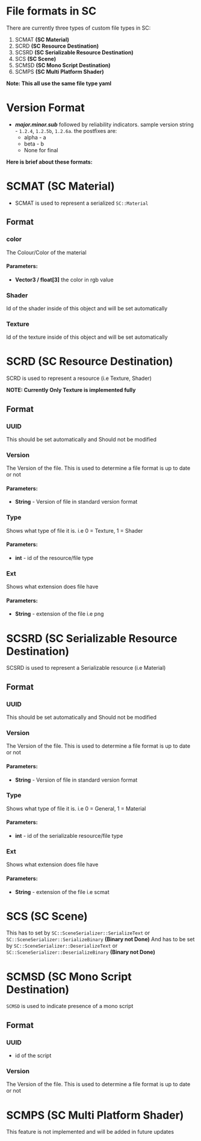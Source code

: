 # File formats in SC

There are currently three types of custom file types in SC:

1. SCMAT **(SC Material)**
1. SCRD **(SC Resource Destination)**
1. SCSRD **(SC Serializable Resource Destination)**
1. SCS  **(SC Scene)**
1. SCMSD **(SC Mono Script Destination)**
1. SCMPS **(SC Multi Platform Shader)**

**Note: This all use the same file type yaml**

# Version Format
- ___major.minor.sub___ followed by reliability indicators. 
sample version string - `1.2.4`, `1.2.5b`, `1.2.6a`.
the postfixes are:
    - alpha - a
    - beta - b
    - None for final


**Here is brief about these formats:**

# SCMAT **(SC Material)**
- SCMAT is used to represent a serialized `SC::Material`
## Format

### color
The Colour/Color of the material

#### Parameters:
- **Vector3 / float[3]** the color in rgb value

### Shader
Id of the shader inside of this object and will be set automatically

### Texture
Id of the texture inside of this object and will be set automatically

# SCRD **(SC Resource Destination)**
SCRD is used to represent a resource (i.e Texture, Shader)

**NOTE: Currently Only Texture is implemented fully**

## Format
### UUID
This should be set automatically and Should not be modified

### Version
The Version of the file. This is used to determine a file format is up to date or not

#### Parameters:
- **String** - Version of file in standard version format

### Type
Shows what type of file it is. i.e 0 = Texture, 1 = Shader
#### Parameters:
- **int** - id of the resource/file type

### Ext
Shows what extension does file have
#### Parameters:
- **String** - extension of the file i.e png



# SCSRD **(SC Serializable Resource Destination)**
SCSRD is used to represent a Serializable resource (i.e Material)

## Format
### UUID
This should be set automatically and Should not be modified

### Version
The Version of the file. This is used to determine a file format is up to date or not

#### Parameters:
- **String** - Version of file in standard version format

### Type
Shows what type of file it is. i.e 0 = General, 1 = Material
#### Parameters:
- **int** - id of the serializable resource/file type

### Ext
Shows what extension does file have
#### Parameters:
- **String** - extension of the file i.e scmat



# SCS **(SC Scene)**
This has to set by `SC::SceneSerializer::SerializeText` or `SC::SceneSerializer::SerializeBinary` **(Binary not Done)**
And has to be set by `SC::SceneSerializer::DeserializeText` or `SC::SceneSerializer::DeserializeBinary` **(Binary not Done)**

# SCMSD **(SC Mono Script Destination)**

`SCMSD` is used to indicate presence of a mono script

## Format

### UUID
- id of the script

### Version
The Version of the file. This is used to determine a file format is up to date or not


# SCMPS **(SC Multi Platform Shader)**
This feature is not implemented and will be added in future updates